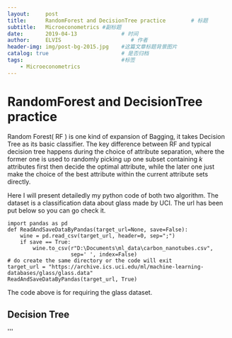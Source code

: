 ```yaml
---
layout:     post                    
title:      RandomForest and DecisionTree practice        # 标题 
subtitle:   Microeconometrics #副标题
date:       2019-04-13              # 时间
author:     ELVIS                      # 作者
header-img: img/post-bg-2015.jpg    #这篇文章标题背景图片
catalog: true                       # 是否归档
tags:                               #标签
    - Microeconometrics
---
```

<script type="text/javascript" async src="https://cdn.mathjax.org/mathjax/latest/MathJax.js?config=TeX-MML-AM_CHTML"> </script>

# RandomForest and DecisionTree practice    

Random Forest( RF ) is one kind of expansion of Bagging, it takes Decision Tree as its basic classifier. The key difference between RF and typical decision tree happens during the choice of attribute separation, where the former one is used to randomly picking up one subset containing *k* attributes first then decide the optimal attribute, while the later one just make the choice of the best attribute within the current attribute sets directly.     

Here I will present detailedly my python code of both two algorithm. The dataset is a classification data about glass made by UCI. The url has been put below so you can go check it.     

```
import pandas as pd
def ReadAndSaveDataByPandas(target_url=None, save=False):
    wine = pd.read_csv(target_url, header=0, sep=";")
    if save == True:
        wine.to_csv(r"D:\Documents\ml_data\carbon_nanotubes.csv",
                    sep=' ', index=False) 
# do create the same directory or the code will exit
target_url = "https://archive.ics.uci.edu/ml/machine-learning-databases/glass/glass.data"  
ReadAndSaveDataByPandas(target_url, True)
```   

The code above is for requiring the glass dataset.   

## Decision Tree  

''' 


